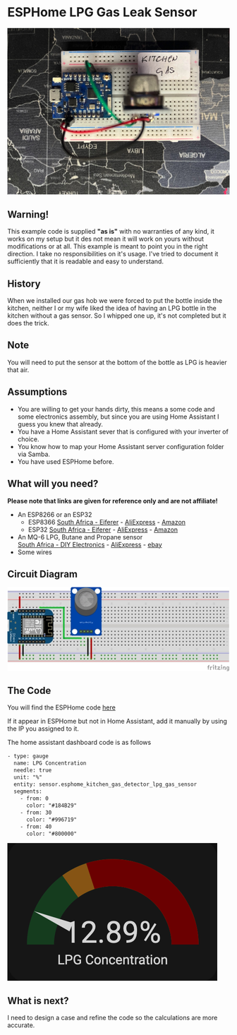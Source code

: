 # ESPHome LPG Gas Leak Sensor

![Sensor](Images/Sensor.jpeg)

## Warning!

This example code is supplied **"as is"** with no warranties of any kind, it works on my setup but it des not mean it will work on yours without modifications or at all. This example is meant to point you in the right direction. I take no responsibilities on it's usage. 
I've tried to document it sufficiently that it is readable and easy to understand.

## History

When we installed our gas hob we were forced to put the bottle inside the kitchen, neither I or my wife liked the idea of having an LPG bottle in the kitchen without a gas sensor.
So I whipped one up, it's not completed but it does the trick.

## Note

You will need to put the sensor at the bottom of the bottle as LPG is heavier that air.

## Assumptions

- You are willing to get your hands dirty, this means a some code and some electronics assembly, but since you are using Home Assistant I guess you knew that already.
- You have a Home Assistant sever that is configured with your inverter of choice.
- You know how to map your Home Assistant server configuration folder via Samba.
- You have used ESPHome before.

## What will you need?

**Please note that links are given for reference only and are not affiliate!**

* An ESP8266 or an ESP32
  - ESP8366 [South Africa - Eiferer](https://eiferer.co.za/products/d1-mini) -
  [AliExpress](https://www.aliexpress.com/item/1005005219910629.html) - 
  [Amazon](https://www.amazon.com/dp/B08H1YRN4M/?th=1)
  - ESP32 [South Africa - Eiferer](https://eiferer.co.za/products/sonoff®-sv-inching-self-locking-wifi-wireless-switch-5v-24v) -
  [AliExpress](https://www.aliexpress.com/item/32816117396.html) - 
  [Amazon](https://www.amazon.com/dp/B08H1YRN4M/?th=1)
* An MQ-6 LPG, Butane and Propane sensor  
  [South Africa - DIY Electronics](https://www.diyelectronics.co.za/store/gas/1302-mq-6-gas-sensor-module-lpg-butane-propane.html?search_query=MQ-6&results=41) - 
  [AliExpress](https://www.aliexpress.com/item/1005002891657821.htm) - 
  [ebay](https://www.ebay.com/itm/295802217216?hash=item44df2fa300:g:VL8AAOSw0GJhfMOB&amdata=enc%3AAQAIAAAAwFc2PhmhTTPy4EUNKLRnm2bUrWzxeFUXqmRy8riVTqd84BjzbJ5Hth2WN8YHnjA0VJtGYi6%2F%2FPqstVTToFxQ43q2XM5%2FdpyrVGp2xxtHt8ixg7Spx5IxxRtsp2KCb6eH96jTa1e7K5FeTgNYwajnwPoa1a0ydop7P0iyqGNbxh3BMUpeoiC9%2FNsT8TnH20FggNgLR02wvqXGmJxjUcs7GmrKRJNt%2F2Ge5BTvF5wHgvyteSFAkQ%2B3DygMzYmp6pW7Cg%3D%3D%7Ctkp%3ABk9SR8KF_rLCYg)
* Some wires

## Circuit Diagram

![Fritzing Diagram](Images/ESPHome_LPG_Gas_Leak_Sensor.jpg)

## The Code

You will find the ESPHome code [here](lpg_gas_leak_sensor.yaml)

If it appear in ESPHome but not in Home Assistant, add it manually by using the IP you assigned to it.

The home assistant dashboard code is as follows

    - type: gauge
      name: LPG Concentration
      needle: true
      unit: "%"
      entity: sensor.esphome_kitchen_gas_detector_lpg_gas_sensor
      segments:
        - from: 0
          color: "#184B29"
        - from: 30
          color: "#996719"
        - from: 40
          color: "#800000"   
          
![Fritzing Diagram](Images/HA_Dashboard.png)

## What is next?

I need to design a case and refine the code so the calculations are more accurate.